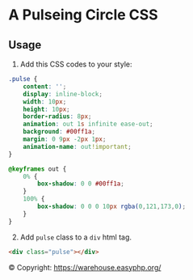 # A Pulseing Circle CSS

## Usage
1. Add this CSS codes to your style:
```CSS
.pulse {
    content: '';
    display: inline-block;
    width: 10px;
    height: 10px;
    border-radius: 8px;
    animation: out 1s infinite ease-out;
    background: #00ff1a;
    margin: 0 9px -2px 1px;
    animation-name: out!important;
}

@keyframes out {
	0% {
		box-shadow: 0 0 #00ff1a;
	}
	100% {
		box-shadow: 0 0 0 10px rgba(0,121,173,0);
	}
}
```

2. Add `pulse` class to a `div` html tag.

```HTML
<div class="pulse"></div>
```

&copy; Copyright: https://warehouse.easyphp.org/
